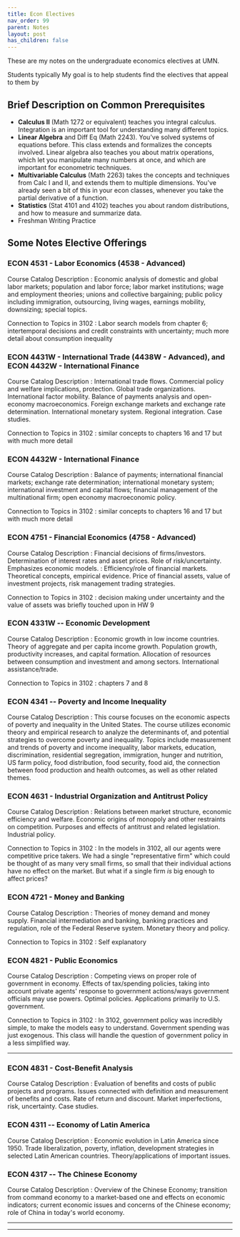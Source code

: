 ```yaml
---
title: Econ Electives
nav_order: 99
parent: Notes
layout: post
has_children: false
---
```


These are my notes on the undergraduate economics electives at UMN.

Students typically 
My goal is to help students find the electives that appeal to them by

## Brief Description on Common Prerequisites

- **Calculus II** (Math 1272 or equivalent) teaches you integral calculus. Integration is an important tool for understanding many different topics.
- **Linear Algebra** and Diff Eq (Math 2243). You've solved systems of equations before. This class extends and formalizes the concepts involved. Linear algebra also teaches you about matrix operations, which let you manipulate many numbers at once, and which are important for econometric techniques.
- **Multivariable Calculus** (Math 2263) takes the concepts and techniques from Calc I and II, and extends them to multiple dimensions. You've already seen a bit of this in your econ classes, whenever you take the partial derivative of a function.
- **Statistics** (Stat 4101 and 4102) teaches you about random distributions, and how to measure and summarize data. 
- Freshman Writing Practice


<!--
TODO: What is freshman writing practice?
I will list it as "writing" in the prereqs


Intro to stats is Stat 3011 3022
5101 and 5102 are mentioned, but only required for 8000 level courses. So I can ignore those here.

Maybe a note about the brief dicsussion of coorelations in class?
Integration is an important tool for understanding topics like uncertainty and inequality.
The underlying concepts are vital for discussing uncertainty and inequality. -->




<!--## Elective Courses Offered this Spring-->

<!--## Electives Related to Topics Covered in 3102-->

## Some Notes Elective Offerings








### ECON 4531 - Labor Economics (4538 - Advanced)

Course Catalog Description
: Economic analysis of domestic and global labor markets; population and labor force; labor market institutions; wage and employment theories; unions and collective bargaining; public policy including immigration, outsourcing, living wages, earnings mobility, downsizing; special topics.


Connection to Topics in 3102
: Labor search models from chapter 6; intertemporal decisions and credit constraints with uncertainty; much more detail about consumption inequality

<!-- NOT OFFERED IN SPRING 2023?


> Economic analysis of labor markets and their operations; population and labor force; labor market institutions; wage and employment theories; unions and collective bargaining; public policy.
	
> For B.S. Econ majors only. Economic analysis of domestic and global labor markets; population and labor force; labor market institutions; wage and employment theories; unions and collective bargaining; public policy including immigration, outsourcing, living wages, earnings mobility, downsizing; special topics.

Course catalog just requires 3102, Calc 1,

But Lise's syllabus states

> I will assume that you are comfortable with micro concepts at the level of Econ 3101, 3102, such as the utility maximization problem and its related topics. I will also assume that you are comfortable with basic econometrics such as multivariate regression techniques as well as statistics at the level of Stat 3011. With regards to your math background, I will take as granted that you know how to work with calculus (derivatives). Students should be be willing to invest time in learning a computer programming language such as Matlab, R or Julia.
-->



### ECON 4431W - International Trade (4438W - Advanced), and ECON 4432W - International Finance

Course Catalog Description
: International trade flows. Commercial policy and welfare implications, protection. Global trade organizations. International factor mobility. Balance of payments analysis and open-economy macroeconomics. Foreign exchange markets and exchange rate determination. International monetary system. Regional integration. Case studies.

<!--PreReqs
: Writing, Calculus II
-->

Connection to Topics in 3102
: similar concepts to chapters 16 and 17 but with much more detail

### ECON 4432W - International Finance

Course Catalog Description
:  Balance of payments; international financial markets; exchange rate determination; international monetary system; international investment and capital flows; financial management of the multinational firm; open economy macroeconomic policy.

Connection to Topics in 3102
: similar concepts to chapters 16 and 17 but with much more detail








### ECON 4751 - Financial Economics (4758 - Advanced)

Course Catalog Description
: Financial decisions of firms/investors. Determination of interest rates and asset prices. Role of risk/uncertainty. Emphasizes economic models.
: Efficiency/role of financial markets. Theoretical concepts, empirical evidence. Price of financial assets, value of investment projects, risk management trading strategies.

Connection to Topics in 3102
: decision making under uncertainty and the value of assets was briefly touched upon in HW 9

<!--
PreReqs
: One semester of Statistics

### ECON 4758 - Advanced Financial Economics

> 

PreReqs
: Calculus II, Statistics

The objective of this course is to give the student an understanding of the operation
of financial markets and pricing of financial assets. In the first part of the course basic
principles of decision making under uncertainty will be developed. These principles will
then be applied to portfolio selection problem in financial asset markets. Models of financial
asset markets and their implications for valuation of stocks, bonds, options and derivative
assets will be discussed. The role of information in financial markets and issues of market
efficiency will be explored as well.
Current events in financial markets will be regularly discussed in class.-->

























### ECON 4331W -- Economic Development

Course Catalog Description
: Economic growth in low income countries. Theory of aggregate and per capita income growth. Population growth, productivity increases, and capital formation. Allocation of resources between consumption and investment and among sectors. International assistance/trade.


Connection to Topics in 3102
: chapters 7 and 8

<!--PreReqs
: Writing-->

### ECON 4341 -- Poverty and Income Inequality

Course Catalog Description
: This course focuses on the economic aspects of poverty and inequality in the United States. The course utilizes economic theory and empirical research to analyze the determinants of, and potential strategies to overcome poverty and inequality. Topics include measurement and trends of poverty and income inequality, labor markets, education, discrimination, residential segregation,  immigration,  hunger and nutrition, US farm policy, food distribution, food security, food aid, the connection between food production and health outcomes, as well as other related themes.



<!--PreReqs
: intermediate courses-->










### ECON 4631 - Industrial Organization and Antitrust Policy

Course Catalog Description
: Relations between market structure, economic efficiency and welfare. Economic origins of monopoly and other restraints on competition. Purposes and effects of antitrust and related legislation. Industrial policy.

Connection to Topics in 3102
: In the models in 3102, all our agents were competitive price takers. We had a single "representative firm" which could be thought of as many very small firms, so small that their individual actions have no effect on the market. But what if a single firm *is* big enough to affect prices?




### ECON 4721 - Money and Banking
 
Course Catalog Description
:  Theories of money demand and money supply. Financial intermediation and banking, banking practices and regulation, role of the Federal Reserve system. Monetary theory and policy.

Connection to Topics in 3102
: Self explanatory




### ECON 4821 - Public Economics

Course Catalog Description
: Competing views on proper role of government in economy. Effects of tax/spending policies, taking into account private agents' response to government actions/ways government officials may use powers. Optimal policies. Applications primarily to U.S. government.

Connection to Topics in 3102
: In 3102, government policy was incredibly simple, to make the models easy to understand. Government spending was just exogenous. This class will handle the question of government policy in a less simplified way.









-------------



### ECON 4831 - Cost-Benefit Analysis

Course Catalog Description
:  Evaluation of benefits and costs of public projects and programs. Issues connected with definition and measurement of benefits and costs. Rate of return and discount. Market imperfections, risk, uncertainty. Case studies.


### ECON 4311 -- Economy of Latin America

Course Catalog Description
: Economic evolution in Latin America since 1950. Trade liberalization, poverty, inflation, development strategies in selected Latin American countries. Theory/applications of important issues.

### ECON 4317 -- The Chinese Economy

Course Catalog Description
: Overview of the Chinese Economy; transition from command economy to a market-based one and effects on economic indicators; current economic issues and concerns of the Chinese economy; role of China in today's world economy.


<!--
### ECON 4118 -- Advanced Mathematical Econ

Course Catalog Description
: > Development of selected models of economic behavior in mathematical terms. Topics selected to illustrate advantages of mathematical formulation.

PreReqs
: Calc II, Linear Algebra
-->



<!--
### ECON 4211 -- Principles of Econometrics
> Data analysis/quantitative methods in economics. Violation of classical regression model assumptions, modified estimation procedures that retain desirable properties. Multi-equation models. Computer applications/interpretation of empirical results. 


PreReqs
: Statistics

### ECON 4261 -- Introduction to Econometrics
> For Econ B.S. majors only. Review of basic linear regression model, its variants. Time series/simultaneous equation models. Material may include panel data, censored/truncated regressions, discrete choice models.


PreReqs
: Calculus II, Linear Algebra, Multivariable Calculus, Statistics

Math 4242 Applied Linear Algebra Recommended.


Connection to measurement stuff?

-->



--------------------------------------------------------------------


<!--
## Graduate-level courses?

"Instructor Consent Required"



### ECON 4161 -- Microeconomic Analysis I+II

> Theories of consumer demand, producer supply, and market equilibrium. General equilibrium and welfare. May include topics such as externalities, economics of information/uncertainty. Seven-week course.

> 	Theories of consumer, producer, and market equilibrium. Includes general equilibrium, welfare, externalities, topics in information and uncertainty, and game theory. Seven-week course.


### ECON 4162 -- Microeconomic Analysis III +IV
> The course is an introduction to basic concepts of stochastic calculus and application in economic analysis and finance. The aim of the course is to provide a treatment of the prerequisites. The requirements are basic probability and real analysis concepts; these will be reviewed in the first lectures.

> Theory and applications of dynamic optimal control to economic environments. Analysis of barrier problems, where a single decision must be made at some point in time; analysis of optimal control problems where multiple, continuous decisions are made over time. May include investment decisions, regulated decision-making and elements of dynamic contracting.

PreReqs
: Calc II, Linear Algebra, Multivariable Calculus, Statistics




### ECON 4165,4116,4167,4168 -- Macroeconomic Theory

> 	Dynamic general equilibrium models: solving for paths of interest rates, consumption, investment, and prices. Seven-week course. Meets with 8105.


PreReqs
: Calc II, Linear Algebra, Multivariable Calculus, Statistics


-->

--------------------------------------------------------------------


<!--

## Other 4000-level Economics Electives


### ECON 4108 - Advanced Game Theory and Applications

> 	For Econ B.S. students only. Games. Normal form, extensive form. Wars of attrition. Games of timing. Bargaining applications in industrial organization, macroeconomics, international economics.

PreReqs
: Calc II


### ECON 4113 - Introduction to Mathematical Economics
> 	Development of selected models of economic behavior in mathematical terms. Topics selected to illustrate advantages of mathematical formulation.

PreReqs
: Calc II, Linear Algebra



### ECON 4115 -- Uncertainty and Information

> This Microeconomic theory course focuses on economies under uncertainty with possibly asymmetric information. Individual behavior of consumers and that of markets are studied under uncertainty with incomplete information. Related topics in technology and innovation. the information economy, and networks will be examined.


PreReqs
: Calc II, Linear Algebra, (Statistics recommended)
























### ECON 4438W - Advanced International Trade
> Theories of trade/explanations of trade patterns. Trade restrictions. Commercial policy. International factor movements. Economic growth/development. Multinational corporations. Regional integration.

PreReqs
: Calculus II, Writing









### ECON 4337 - Comparative Economic Systems
> 	Functions of economic systems; market economy versus centrally planned economy. Comparison of different economic systems. Post socialist transitions in Eastern Europe, Russia, and China. Initial conditions and strategies for reforms; results of reforms in terms of key economic indicators.


PreReqs
: intermediate courses






### ECON 4425 - London: Trade and Brexit

> The seminar includes a history of trade and culture in UK and London since the 1500s up until the formation of the EU. It also includes UK plans for Brexit, and will discuss economic outcomes of it on London and international trade.

### ECON 4428 - London's Economy, International Trade, and BREXIT
	
> London is a “global city”- and has evolved from being a city of merchandise trade to being one of the premier financial services centers and cultural melting-pot in the world. The course explores the role of financial services, merchandise trade, trade policy, immigrant populations and cultures, and current race relations in the evolution of modern London. Globalization, the interactions and interdependencies between the city of London and the rest of the world, are researched and explored through class work and daily site visits to major economic and cultural locales.







### ECON 4731 - Macroeconomic Policy
> Monetary vs. fiscal policy debate in the context of the underlying macroeconomic theory controversy. Comparison of Keynesian, Monetarist, and Classical theories; rational expectations; policy ineffectiveness; time inconsistency; rules vs. discretion; budget deficits; unemployment and inflation.





### ECON 5890 - Economics of the Health-Care System

> 	Economic analysis of U.S. health-care sector. Emphasizes problems of pricing, production, distribution. Health-care services as one factor contributing to nation's health.



-->












